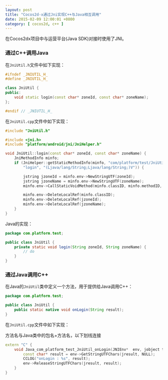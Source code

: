```yaml
---
layout: post
title: "Cocos2d-x通过Jni实现C++与Java相互调用"
date: 2015-02-09 12:00:01 +0800
category: [ cocos2d, c++ ]
---
```


在Cocos2dx项目中与运营平台(Java SDK)对接时使用了JNI。
<!--more-->
### 通过C++调用Java

在`JniUtil.h`文件中如下实现：
```cpp
#ifndef _JNIUTIL_H_
#define _JNIUTIL_H_

class JniUtil {
public:
	void static login(const char* zoneId, const char* zoneName);
};

#endif // _JNIUTIL_H_
```
在`JniUtil.cpp`文件中如下实现：
```cpp
#include "JniUtil.h"

#include <jni.h>
#include "platform/android/jni/JniHelper.h"

void JniUtil::login(const char* zoneId, const char* zoneName) {
	JniMethodInfo minfo;
	if (JniHelper::getStaticMethodInfo(minfo, "com/platform/test/JniUtil",
		"login", "(Ljava/lang/String;Ljava/lang/String;)V")) {

		jstring jzoneId = minfo.env->NewStringUTF(zoneId);
		jstring jzoneName = minfo.env->NewStringUTF(zoneName);
		minfo.env->CallStaticVoidMethod(minfo.classID, minfo.methodID, jzoneId, jzoneName);

		minfo.env->DeleteLocalRef(minfo.classID);
		minfo.env->DeleteLocalRef(jzoneId);
		minfo.env->DeleteLocalRef(jzoneName);
	}
}
```
Java的实现：
```java
package com.platform.test;

public class JniUtil {    
	private static void login(String zoneId, String zoneName) {
		// do
	}
}
```
### 通过Java调用C++

在Java的`JniUtil`类中定义一个方法，用于提供给Java调用C++：
```java
package com.platform.test;

public class JniUtil {
	public static native void onLogin(String result);
}
```
在`JniUtil.cpp`文件中如下实现：

方法名与Java类中的包名+方法名，以下划线连接
```cpp
extern "C" {
	void Java_com_platform_test_JniUtil_onLogin(JNIEnv*  env, jobject thiz, jint jresult) {
		const char* result = env->GetStringUTFChars(jresult, NULL);
		CCLOG("onLogin : %s", result);
		env->ReleaseStringUTFChars(jresult, result);
	}
}
```